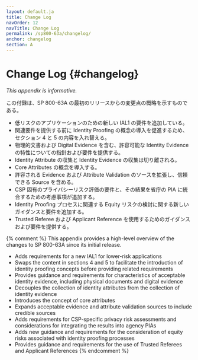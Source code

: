 ```yaml
---
layout: default.ja
title: Change Log
navOrder: 12
navTitle: Change Log
permalink: /sp800-63a/changelog/
anchor: changelog
section: A
---
```

# Change Log {#changelog}

_This appendix is informative._

この付録は、SP 800-63A の最初のリリースからの変更点の概略を示すものである。

* 低リスクのアプリケーションのための新しい IAL1 の要件を追加している。
* 関連要件を提供する前に Identity Proofing の概念の導入を促進するため、セクション 4 と 5 の内容を入れ替える。
* 物理的文書および Digital Evidence を含む、許容可能な Identity Evidence の特性についての指針および要件を提供する。
* Identity Attribute の収集と Identity Evidence の収集は切り離される。
* Core Attributes の概念を導入する。
* 許容される Evidence および Attribute Validation のソースを拡張し、信頼できる Source を含める。
* CSP 固有のプライバシーリスク評価の要件と、その結果を省庁の PIA に統合するための考慮事項が追加する。
* Identity Proofing プロセスに関連する Equity リスクの検討に関する新しいガイダンスと要件を追加する。
* Trusted Referee および Applicant Reference を使用するためのガイダンスおよび要件を提供する。

{% comment %}
This appendix provides a high-level overview of the changes to SP 800-63A since its initial release.

* Adds requirements for a new IAL1 for lower-risk applications
* Swaps the content in sections 4 and 5 to facilitate the introduction of identity proofing concepts before providing related requirements
* Provides guidance and requirements for characteristics of acceptable identity evidence, including physical documents and digital evidence
* Decouples the collection of identity attributes from the collection of identity evidence
* Introduces the concept of core attributes
* Expands acceptable evidence and attribute validation sources to include credible sources
* Adds requirements for CSP-specific privacy risk assessments and considerations for integrating the results into agency PIAs
* Adds new guidance and requirements for the consideration of equity risks associated with identity proofing processes
* Provides guidance and requirements for the use of Trusted Referees and Applicant References
{% endcomment %}
